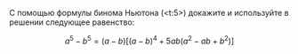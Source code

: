 С помощью формулы бинома Ньютона (<t:5>) докажите и используйте в решении следующее равенство:

$$ a^5 - b^5 = (a-b)\left[ (a-b)^4 + 5ab(a^2 - ab + b^2) \right] $$